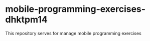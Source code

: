 # mobile-programming-exercises-dhktpm14
This repository serves for manage mobile programming exercises
